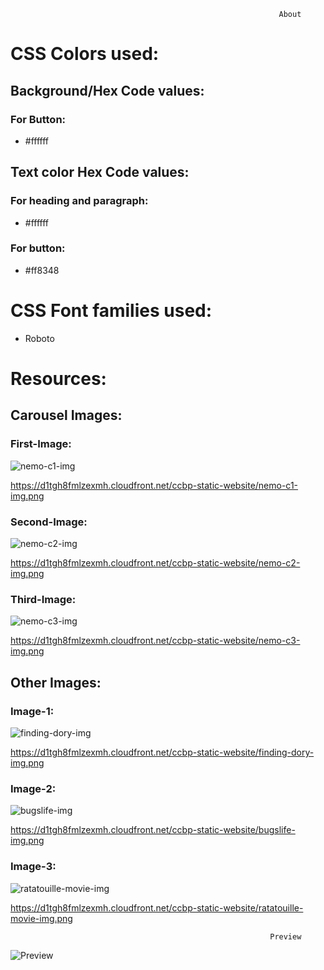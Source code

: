                                                                 About

# CSS Colors used:
## Background/Hex Code values:
### For Button:
* #ffffff
## Text color Hex Code values:
### For heading and paragraph: 
* #ffffff
### For button:
* #ff8348
# CSS Font families used:
* Roboto


# Resources:
## Carousel Images:
### First-Image:

![nemo-c1-img](https://user-images.githubusercontent.com/99186533/202896441-da558db9-6f29-41f8-a7a5-aca911fdba3b.png)

https://d1tgh8fmlzexmh.cloudfront.net/ccbp-static-website/nemo-c1-img.png
### Second-Image:

![nemo-c2-img](https://user-images.githubusercontent.com/99186533/202896465-756fbb0b-f3d4-4412-9ac7-b139d189afc7.png)

https://d1tgh8fmlzexmh.cloudfront.net/ccbp-static-website/nemo-c2-img.png


### Third-Image:

![nemo-c3-img](https://user-images.githubusercontent.com/99186533/202896490-930dbcf0-9387-410d-a383-019d50badf9b.png)

https://d1tgh8fmlzexmh.cloudfront.net/ccbp-static-website/nemo-c3-img.png



## Other Images:
### Image-1:
![finding-dory-img](https://user-images.githubusercontent.com/99186533/202896537-21a48f05-e440-4efd-9d23-3ed8133cb457.png)

https://d1tgh8fmlzexmh.cloudfront.net/ccbp-static-website/finding-dory-img.png

### Image-2:
![bugslife-img](https://user-images.githubusercontent.com/99186533/202896568-4d5b9eff-913e-4bb1-a0ea-75c6f89986aa.png)

https://d1tgh8fmlzexmh.cloudfront.net/ccbp-static-website/bugslife-img.png

                      
               
### Image-3:

![ratatouille-movie-img](https://user-images.githubusercontent.com/99186533/202896605-785d5038-7dbb-4120-bf03-4a7cf221f758.png)

https://d1tgh8fmlzexmh.cloudfront.net/ccbp-static-website/ratatouille-movie-img.png

                                                              Preview
  
  ![Preview](https://user-images.githubusercontent.com/99186533/202896641-99d9b37b-901d-4704-ada2-1194081be191.png)


   
